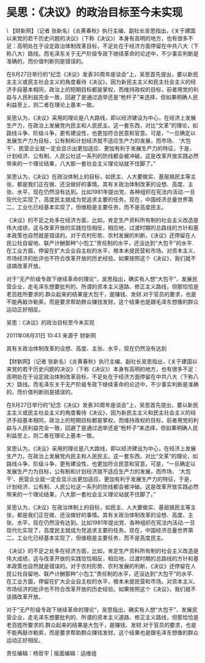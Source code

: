 # 吴思：《决议》的政治目标至今未实现  





\ 
【财新网】（记者 张新名）《炎黄春秋》执行主编、副社长吴思指出，《关于建国以来党的若干历史问题的决议》（下称《决议》）本身有高明的地方，也有很多不足：高明处在于设定政治体制改革目标，不足处在于经济方面停留在中共八大（下称八大）路线。而毛泽东关于无产阶级专政下继续革命的论述中，不少事实判断是准确的，而价值判断则是错误的。

在8月27日举行的“纪念《决议》发表30周年座谈会”上，吴思首先提出，要以新民主主义或民主社会主义的角度看待《决议》，因为新民主主义和民主社会主义的经济手段基本相同，政治上的短期目标都是掌权，而维持政权的目标，前者用党的利益与人民利益完全一致，回避了是通过选举还是“枪杆子”来选择，但如果明确人民利益至上，则二者在理论上基本一致。

吴思认为，《决议》采用的理论是八大路线，即以经济建设为中心，在经济上发展生产力，在政治上发展党内民主和人民民主。这一套东西，对比“文革”的理论，如路线斗争、阶级斗争，更有建设性，也更加符合民意和官意。可是，“一旦确定以发展生产力为目标，公有制和计划经济就不适应生产力的发展，而市场、 ‘大包干’、民营企业就一定会显示出更加适应、更加有利于发展生产力的特征，于是，计划经济、公有制、人民公社这一系列的防线都会被冲破。这是改革开放实践必然带来的一个理论结果，八大那一套社会主义理论站就不住脚了。”

吴思认为，《决议》在政治体制上的目标，如民主、人大要做实、基层搞民主等主张，都是我们正在做、还没做好的事情。其有关政治体制改革的设想、高度、主张、水平，现在仍然没有达到。比如1981年提出党、各种组织在宪法内活动.一旦现代化实现了，高度民主就成为党追求主要的任务。现在，中国经济总量世界第二，工业化已经基本实现了，但维稳是主要任务，而不是高度民主。

《决议》的不足之处多在经济方面，比如，肯定生产资料所有制的社会主义改造是伟大成绩，这与改革开放的实践恰恰相反，相应地，过渡时期的总路线的方针和基本政策也自然就是错误的。对于农村形势、农村发展的判断，《决议》还停留在人民公社自留地、联产计酬那种“小包工”责任制的水平，还没达到“大包干”的水平.在工业方面，停留在扩大企业自主权的水平，根本未提民营和市场。对资本主义、市场经济的批评也不符合改革开放的历史经验。如果按照这个《决议》，我们就不该搞改革开放。

对于“无产阶级专政下继续革命的理论“，吴思指出，确实有人想“大包干”、发展民营企业，走毛泽东想要批判的、所谓的资本主义道路、修正主义路线，但那恰恰是老百姓所要求的.群众起来的结果是大包干，是赚钱、发财.对于官员的要求，也是不能再敲诈勒索，而是要求帮助群众赚钱发财。这个结果也是跟毛泽东想像的群众运动正好相反。


吴思：《决议》的政治目标至今未实现

2011年08月31日 10:43 来源于 财新网

其有关政治体制改革的设想、高度、主张、水平，现在仍然没有达到

【财新网】（记者 张新名）《炎黄春秋》执行主编、副社长吴思指出，《关于建国以来党的若干历史问题的决议》（下称《决议》）本身有高明的地方，也有很多不足：高明处在于设定政治体制改革目标，不足处在于经济方面停留在中共八大（下称八大）路线。而毛泽东关于无产阶级专政下继续革命的论述中，不少事实判断是准确的，而价值判断则是错误的。

在8月27日举行的“纪念《决议》发表30周年座谈会”上，吴思首先提出，要以新民主主义或民主社会主义的角度看待《决议》，因为新民主主义和民主社会主义的经济手段基本相同，政治上的短期目标都是掌权，而维持政权的目标，前者用党的利益与人民利益完全一致，回避了是通过选举还是“枪杆子”来选择，但如果明确人民利益至上，则二者在理论上基本一致。

吴思认为，《决议》采用的理论是八大路线，即以经济建设为中心，在经济上发展生产力，在政治上发展党内民主和人民民主。这一套东西，对比“文革”的理论，如路线斗争、阶级斗争，更有建设性，也更加符合民意和官意。可是，“一旦确定以发展生产力为目标，公有制和计划经济就不适应生产力的发展，而市场、 ‘大包干’、民营企业就一定会显示出更加适应、更加有利于发展生产力的特征，于是，计划经济、公有制、人民公社这一系列的防线都会被冲破。这是改革开放实践必然带来的一个理论结果，八大那一套社会主义理论站就不住脚了。”

吴思认为，《决议》在政治体制上的目标，如民主、人大要做实、基层搞民主等主张，都是我们正在做、还没做好的事情。其有关政治体制改革的设想、高度、主张、水平，现在仍然没有达到。比如1981年提出党、各种组织在宪法内活动.一旦现代化实现了，高度民主就成为党追求主要的任务。现在，中国经济总量世界第二，工业化已经基本实现了，但维稳是主要任务，而不是高度民主。

《决议》的不足之处多在经济方面，比如，肯定生产资料所有制的社会主义改造是伟大成绩，这与改革开放的实践恰恰相反，相应地，过渡时期的总路线的方针和基本政策也自然就是错误的。对于农村形势、农村发展的判断，《决议》还停留在人民公社自留地、联产计酬那种“小包工”责任制的水平，还没达到“大包干”的水平.在工业方面，停留在扩大企业自主权的水平，根本未提民营和市场。对资本主义、市场经济的批评也不符合改革开放的历史经验。如果按照这个《决议》，我们就不该搞改革开放。

对于“无产阶级专政下继续革命的理论“，吴思指出，确实有人想“大包干”、发展民营企业，走毛泽东想要批判的、所谓的资本主义道路、修正主义路线，但那恰恰是老百姓所要求的.群众起来的结果是大包干，是赚钱、发财.对于官员的要求，也是不能再敲诈勒索，而是要求帮助群众赚钱发财。这个结果也是跟毛泽东想像的群众运动正好相反。



责任编辑：杨哲宇 | 版面编辑：运维组